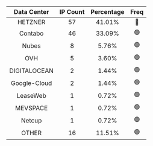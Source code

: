 | Data Center | IP Count | Percentage | Freq |
|:------------:|:--------:|:-----------:|:-----:|
| HETZNER | 57 | 41.01% | 🔴 |
| Contabo | 46 | 33.09% | 🟢 |
| Nubes | 8 | 5.76% | 🟢 |
| OVH | 5 | 3.60% | 🟢 |
| DIGITALOCEAN | 2 | 1.44% | 🟢 |
| Google-Cloud | 2 | 1.44% | 🟢 |
| LeaseWeb | 1 | 0.72% | 🟢 |
| MEVSPACE | 1 | 0.72% | 🟢 |
| Netcup | 1 | 0.72% | 🟢 |
| OTHER | 16 | 11.51% | 🟢 |